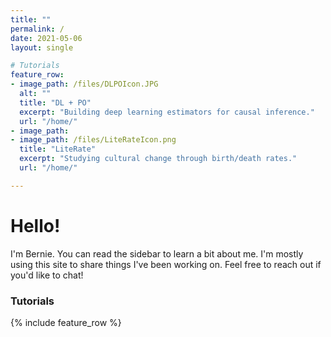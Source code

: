```yaml
---
title: ""
permalink: /
date: 2021-05-06
layout: single

# Tutorials
feature_row:
- image_path: /files/DLPOIcon.JPG
  alt: ""
  title: "DL + PO"
  excerpt: "Building deep learning estimators for causal inference."
  url: "/home/"
- image_path: 
- image_path: /files/LiteRateIcon.png
  title: "LiteRate"
  excerpt: "Studying cultural change through birth/death rates."
  url: "/home/"

---
```

# Hello!
I'm Bernie. You can read the sidebar to learn a bit about me. I'm mostly using this site to share things I've been working on. Feel free to reach out if you'd like to chat!
### Tutorials
{% include feature_row %}
